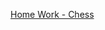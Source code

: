 <a href=https://github.com/ITsvetkoFF/KV004/tree/master/HW1/Xteam/Stanislav/Chess>Home Work - Chess</a>
